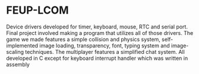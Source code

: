 # FEUP-LCOM
Device drivers developed for timer, keyboard, mouse, RTC and serial port. Final project involved making a program that utilizes all of those drivers.
The game we made features a simple collision and physics system, self-implemented image loading, transparency, font, typing system and image-scaling techniques.
The multiplayer features a simplified chat system.
All developed in C except for keyboard interrupt handler which was written in assembly
